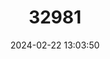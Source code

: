 ---
title: "32981"
category: "Joannesia princeps"
draft: false
date: 2024-02-22 13:03:50
languages:
  Portuguese: ["Andá", "Andá-açu", "Bagona", "Coco-de-purga", "Cotieira", "Cutieira", "Dandá", "Fruta-de-arara", "Fruta-de-cotia", "Boleira"]
---